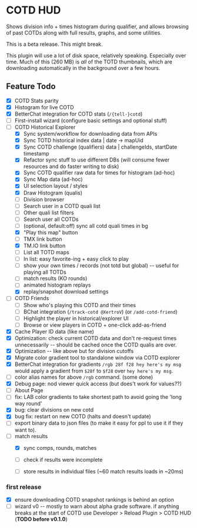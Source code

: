 # COTD HUD

Shows division info + times histogram during qualifier, and allows browsing of past COTDs along with full results, graphs, and some utilities.

This is a beta release. This might break.

This plugin will use a lot of disk space, relatively speaking. Especially over time. Much of this (260 MB) is *all* of the TOTD thumbnails, which are downloading automatically in the background over a few hours.

## Feature Todo

- [x] COTD Stats parity
- [x] Histogram for live COTD
- [x] BetterChat integration for COTD stats (`/{tell-}cotd`)
- [ ] First-install wizard (configure basic settings and optional stuff)
- [ ] COTD Historical Explorer
    - [x] Sync system/workflow for downloading data from APIs
    - [x] Sync TOTD historical index data | date -> mapUid
    - [x] Sync COTD challenge (qualifiers) data | challengeIds, startDate timestamp
    - [x] Refactor sync stuff to use different DBs (will consume fewer resources and do faster writing to disk)
    - [x] Sync COTD qualifier raw data for times for histogram (ad-hoc)
    - [x] Sync Map data (ad-hoc)
    - [x] UI selection layout / styles
    - [x] Draw Histogram (qualis)
    - [ ] Division browser
    - [ ] Search user in a COTD quali list
    - [ ] Other quali list filters
    - [ ] Search user all COTDs
    - [ ] (optional, default:off) sync all cotd quali times in bg
    - [x] "Play this map" button
    - [ ] TMX link button
    - [x] TM.IO link button
    - [ ] List all TOTD maps
    - [ ] In list: easy favorite-ing + easy click to play
    - [ ] show your own times / records (not totd but global) -- useful for playing all TOTDs
    - [ ] match results (KO rounds)
    - [ ] animated histogram replays
    - [x] replay/snapshot download settings
- [ ] COTD Friends
  - [ ] Show who's playing this COTD and their times
  - [ ] BChat integration (`/track-cotd @XertroV`) (or `/add-cotd-friend`)
  - [ ] Highlight the player in historical/explorer UI
  - [ ] Browse or view players in COTD + one-click add-as-friend
- [x] Cache Player ID data (like name)
- [x] Optimization: check current COTD data and don't re-request times unnecessarily -- should be cached once the COTD qualis are over.
- [x] Optimization -- like above but for division cutoffs
- [x] Migrate color gradient tool to standalone window via COTD explorer
- [x] BetterChat integration for gradients `/rgb 28f f28 hey here's my msg` would apply a gradient from `$28f` to `$f28` over `hey here's my msg`.
- [ ] color alias names for above `/rgb` command. (some done)
- [x] Debug page: nod viewer quick access (but does't work for values??)
- [ ] About Page
- [ ] fix: LAB color gradients to take shortest path to avoid going the 'long way round'
- [x] bug: clear divisions on new cotd
- [x] bug fix: restart on new COTD (halts and doesn't update)
- [ ] export binary data to json files (to make it easy for ppl to use it if they want to).
- [ ] match results
  - [x] sync comps, rounds, matches
  - [ ] check if results were incomplete
  - [ ] store results in individual files (~60 match results loads in ~20ms)


### first release

- [x] ensure downloading COTD snapshot rankings is behind an option
- [ ] wizard v0 -- mostly to warn about alpha grade software. if anything breaks at the start of COTD use Developer > Reload Plugin > COTD HUD (**TODO before v0.1.0**)
